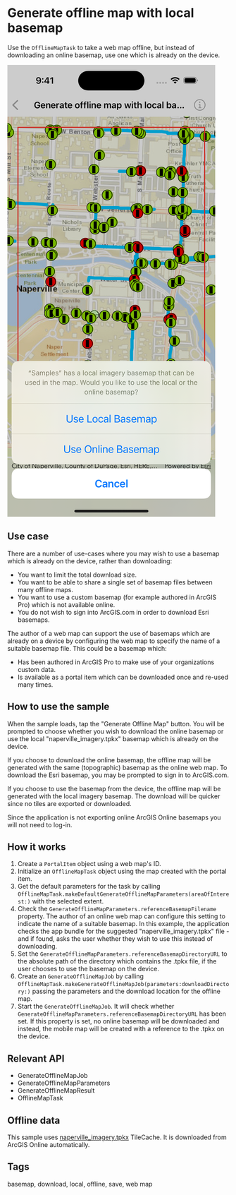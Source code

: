 # Generate offline map with local basemap

Use the `OfflineMapTask` to take a web map offline, but instead of downloading an online basemap, use one which is already on the device.

![Image of generate offline map with local basemap](generate-offline-map-with-local-basemap.png)

## Use case

There are a number of use-cases where you may wish to use a basemap which is already on the device, rather than downloading:

* You want to limit the total download size.
* You want to be able to share a single set of basemap files between many offline maps.
* You want to use a custom basemap (for example authored in ArcGIS Pro) which is not available online.
* You do not wish to sign into ArcGIS.com in order to download Esri basemaps.

The author of a web map can support the use of basemaps which are already on a device by configuring the web map to specify the name of a suitable basemap file. This could be a basemap which:

* Has been authored in ArcGIS Pro to make use of your organizations custom data.
* Is available as a portal item which can be downloaded once and re-used many times.

## How to use the sample

When the sample loads, tap the "Generate Offline Map" button. You will be prompted to choose whether you wish to download the online basemap or use the local "naperville_imagery.tpkx" basemap which is already on the device.

If you choose to download the online basemap, the offline map will be generated with the same (topographic) basemap as the online web map. To download the Esri basemap, you may be prompted to sign in to ArcGIS.com.

If you choose to use the basemap from the device, the offline map will be generated with the local imagery basemap. The download will be quicker since no tiles are exported or downloaded.

Since the application is not exporting online ArcGIS Online basemaps you will not need to log-in.

## How it works

1. Create a `PortalItem` object using a web map's ID.
2. Initialize an `OfflineMapTask` object using the map created with the portal item.
3. Get the default parameters for the task by calling `OfflineMapTask.makeDefaultGenerateOfflineMapParameters(areaOfInterest:)` with the selected extent.
4. Check the `GenerateOfflineMapParameters.referenceBasemapFilename` property. The author of an online web map can configure this setting to indicate the name of a suitable basemap. In this example, the application checks the app bundle for the suggested "naperville_imagery.tpkx" file - and if found, asks the user whether they wish to use this instead of downloading.
5. Set the `GenerateOfflineMapParameters.referenceBasemapDirectoryURL` to the absolute path of the directory which contains the .tpkx file, if the user chooses to use the basemap on the device.
6. Create an `GenerateOfflineMapJob` by calling `OfflineMapTask.makeGenerateOfflineMapJob(parameters:downloadDirectory:)` passing the parameters and the download location for the offline map.
7. Start the `GenerateOfflineMapJob`. It will check whether `GenerateOfflineMapParameters.referenceBasemapDirectoryURL` has been set. If this property is set, no online basemap will be downloaded and instead, the mobile map will be created with a reference to the .tpkx on the device.

## Relevant API

* GenerateOfflineMapJob
* GenerateOfflineMapParameters
* GenerateOfflineMapResult
* OfflineMapTask

## Offline data

This sample uses [naperville_imagery.tpkx](https://arcgis.com/home/item.html?id=85282f2aaa2844d8935cdb8722e22a93) TileCache. It is downloaded from ArcGIS Online automatically.

## Tags

basemap, download, local, offline, save, web map
